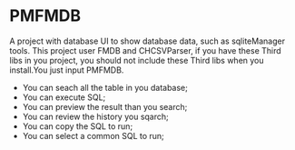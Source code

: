 # PMFMDB
A project with database UI to show database data, such as sqliteManager tools.
This project user FMDB and CHCSVParser, if you have these Third libs in you project, you should not include these Third libs when you install.You just input PMFMDB.

- You can seach all the table in you database;
- You can execute SQL;
- You can preview the result than you search;
- You can review the history you sqarch;
- You can copy the SQL to run;
- You can select a common SQL to run;

